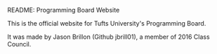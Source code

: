 README: Programming Board Website

This is the official website for Tufts University's Programming Board.

It was made by Jason Brillon (Github jbrill01), a member of 2016 Class Council.